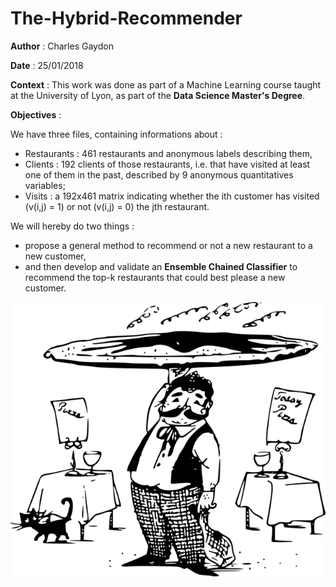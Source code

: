 # The-Hybrid-Recommender

**Author** : Charles Gaydon

**Date** : 25/01/2018

**Context** : This work was done as part of a Machine Learning course taught at the University of Lyon, as part of the **Data Science Master's Degree**.

**Objectives** : 

We have three files, containing informations about :
- Restaurants : 461 restaurants and anonymous labels describing them, 
- Clients : 192 clients of those restaurants, i.e. that have visited at least one of them in the past, described by 9 anonymous quantitatives variables;
- Visits : a 192x461 matrix indicating whether the ith customer has visited (v(i,j) = 1) or not (v(i,j) = 0) the jth restaurant. 

We will hereby do two things :
- propose a general method to recommend or not a new restaurant to a new customer, 
- and then develop and validate an **Ensemble Chained Classifier** to recommend the top-k restaurants that could best please a new customer.

![title](pizza.png)